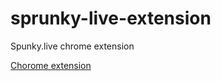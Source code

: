 # sprunky-live-extension
Spunky.live chrome extension

[Chorome extension](https://chromewebstore.google.com/detail/spunky-games/dbbebmkeajioampodoebeklakhlgjhfh?hl=zh-cn)
